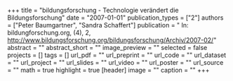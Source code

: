 +++
title = "bildungsforschung - Technologie verändert die Bildungsforschung"
date = "2007-01-01"
publication_types = ["2"]
authors = ["Peter Baumgartner", "Sandra Schaffert"]
publication = " In: bildungforschung.org, (4), 2, http://www.bildungsforschung.org/bildungsforschung/Archiv/2007-02/"
abstract = ""
abstract_short = ""
image_preview = ""
selected = false
projects = []
tags = []
url_pdf = ""
url_preprint = ""
url_code = ""
url_dataset = ""
url_project = ""
url_slides = ""
url_video = ""
url_poster = ""
url_source = ""
math = true
highlight = true
[header]
image = ""
caption = ""
+++
